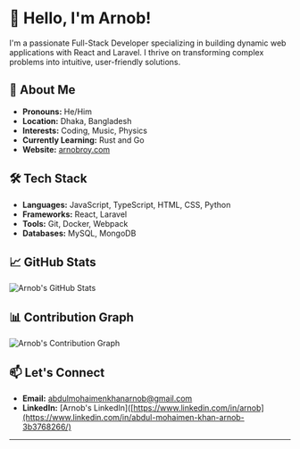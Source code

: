 # 👋 Hello, I'm Arnob!

I'm a passionate Full-Stack Developer specializing in building dynamic web applications with React and Laravel. I thrive on transforming complex problems into intuitive, user-friendly solutions.

## 🚀 About Me

- **Pronouns:** He/Him
- **Location:** Dhaka, Bangladesh
- **Interests:** Coding, Music, Physics
- **Currently Learning:** Rust and Go
- **Website:** [arnobroy.com](https://arnobroy.com)

## 🛠️ Tech Stack

- **Languages:** JavaScript, TypeScript, HTML, CSS, Python
- **Frameworks:** React, Laravel
- **Tools:** Git, Docker, Webpack
- **Databases:** MySQL, MongoDB

## 📈 GitHub Stats

![Arnob's GitHub Stats](https://github-readme-stats.vercel.app/api?username=arnob-bro&show_icons=true&theme=radical)

## 📊 Contribution Graph

![Arnob's Contribution Graph](https://github-readme-activity-graph.vercel.app/graph?username=arnob-bro&theme=radical)

## 📫 Let's Connect

- **Email:** [abdulmohaimenkhanarnob@gmail.com](mailto:abdulmohaimenkhanarnob@mail.com)
- **LinkedIn:** [Arnob's LinkedIn]([https://www.linkedin.com/in/arnob](https://www.linkedin.com/in/abdul-mohaimen-khan-arnob-3b3768266/)

---
